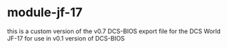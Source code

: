 # module-jf-17

this is a custom version of the v0.7 DCS-BIOS export file for the DCS World JF-17 for use in v0.1 version of DCS-BIOS
